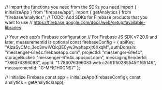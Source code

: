 // Import the functions you need from the SDKs you need
import { initializeApp } from "firebase/app";
import { getAnalytics } from "firebase/analytics";
// TODO: Add SDKs for Firebase products that you want to use
// https://firebase.google.com/docs/web/setup#available-libraries

// Your web app's Firebase configuration
// For Firebase JS SDK v7.20.0 and later, measurementId is optional
const firebaseConfig = {
apiKey: "AIzaSyCMc_3ec3nwWQiq3E0yw3wahapxjt6XxqM",
authDomain: "messenger-61e4c.firebaseapp.com",
projectId: "messenger-61e4c",
storageBucket: "messenger-61e4c.appspot.com",
messagingSenderId: "786076396083",
appId: "1:786076396083:web:c2c61f50285545f1f65146",
measurementId: "G-MFK1H0GNS7"
};

// Initialize Firebase
const app = initializeApp(firebaseConfig);
const analytics = getAnalytics(app);
